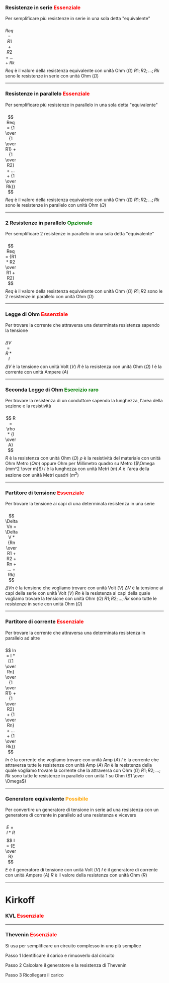 <style>
/* formula */
fm {
    float: left;
    margin-right: 100%;
}
/* rosso */
rs {
    color: red;
}
/* verde */
gr {
    color: green;
}
/* arancione */
or {
    color: orange;
}
</style>

### Resistenze in serie <rs> Essenziale </rs>
Per semplificare più resistenze in serie in una sola detta "equivalente"

<fm> $$ Req = R1 + R2 + ... + Rk $$ </fm>

$Req$ è il valore della resistenza equivalente con unità Ohm ($\Omega$)
$R1; R2; ...; Rk$ sono le resistenze in serie con unità Ohm ($\Omega$)

---

### Resistenze in parallelo <rs> Essenziale </rs>
Per semplificare più resistenze in parallelo in una sola detta "equivalente"

<fm> $$ Req = {1 \over {1 \over R1} + {1 \over R2} + ... + {1 \over Rk}} $$ </fm>

$Req$ è il valore della resistenza equivalente con unità Ohm ($\Omega$)
$R1; R2; ...; Rk$ sono le resistenze in parallelo con unità Ohm ($\Omega$)

---

### 2 Resistenze in parallelo <gr> Opzionale </gr>
Per semplificare 2 resistenze in parallelo in una sola detta "equivalente"

<fm> $$ Req = {R1 * R2 \over R1 + R2} $$ </fm>

$Req$ è il valore della resistenza equivalente con unità Ohm ($\Omega$)
$R1 ;  R2$ sono le 2 resistenze in parallelo con unità Ohm ($\Omega$)

---

### Legge di Ohm <rs> Essenziale </rs>
Per trovare la corrente che attraversa una determinata resistenza sapendo la tensione

<fm> $$ \Delta V = R * I $$ </fm>

$\Delta V$ è la tensione con unità Volt ($V$)
$R$ è la resistenza con unità Ohm ($\Omega$)
$I$ è la corrente con unità Ampere ($A$)

---

### Seconda Legge di Ohm <gr> Esercizio raro </gr>
Per trovare la resistenza di un conduttore sapendo la lunghezza, l'area della sezione e la resistività

<fm> $$ R = \rho * {l \over A} $$ </fm>

$R$ è la resistenza con unità Ohm ($\Omega$)
$\rho$ è la resistività del materiale con unità Ohm Metro ($\Omega m$) oppure Ohm per Millimetro quadro su Metro ($\Omega {mm^2 \over m}$)
$l$ è la lunghezza con unità Metri ($m$)
$A$ è l'area della sezione con unità Metri quadri ($m^2$)

---

### Partitore di tensione <rs> Essenziale </rs>
Per trovare la tensione ai capi di una determinata resistenza in una serie

<fm> $$ \Delta Vn = \Delta V * {Rn \over R1 + R2 + Rn + ... + Rk} $$ </fm>

$\Delta Vn$ è la tensione che vogliamo trovare con unità Volt ($V$)
$\Delta V$ è la tensione ai capi della serie con unità Volt ($V$)
$Rn$ è la resistenza ai capi della quale vogliamo trovare la tensione con unità Ohm ($\Omega$)
$R1; R2; ...; Rk$ sono tutte le resistenze in serie con unità Ohm ($\Omega$)

---

### Partitore di corrente <rs> Essenziale </rs>
Per trovare la corrente che attraversa una determinata resistenza in parallelo ad altre

<fm> $$ In = I * {{1 \over Rn} \over {1 \over R1} + {1 \over R2} + {1 \over Rn} + ... + {1 \over Rk}} $$ </fm>

$In$ è la corrente che vogliamo trovare con unità Amp ($A$)
$I$ è la corrente che attraversa tutte le resistenze con unità Amp ($A$)
$Rn$ è la resistenza della quale vogliamo trovare la corrente che la attraversa con Ohm ($\Omega$)
$R1; R2; ...; Rk$ sono tutte le resistenze in parallelo con unità 1 su Ohm ($1 \over \Omega$)

---

### Generatore equivalente <or> Possibile </or>
Per convertire un generatore di tensione in serie ad una resistenza con un generatore di corrente in parallelo ad una resistenza e vicevers

<fm> $$ E = I * R $$ $$ I = {E \over R} $$ </fm>

$E$ è il generatore di tensione con unità Volt ($V$)
$I$ è il generatore di corrente con unità Ampere ($A$)
$R$ è il valore della resistenza con unità Ohm ($R$)

---

# Kirkoff

### KVL <rs> Essenziale </rs>

---

### Thevenin <rs> Essenziale </rs>
Si usa per semplificare un circuito complesso in uno più semplice

Passo 1
Identificare il carico e rimuoverlo dal circuito

Passo 2
Calcolare il generatore e la resistenza di Thevenin 

Passo 3
Ricollegare il carico
